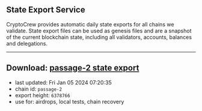 ## State Export Service
CryptoCrew provides automatic daily state exports for all chains we validate. State export files can be used as genesis files and are a snapshot of the current blockchain state, including all validators, accounts, balances and delegations.

---
**Download: [passage-2 state export](https://dl.ccvalidators.com/SERVICE/passage/passage-2_export_6378766.json)**
---

- last updated: Fri Jan 05 2024 07:20:35
- chain id: `passage-2`
- export height: `6378766`
- use for: airdrops, local tests, chain recovery
